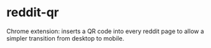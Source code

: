 reddit-qr
=========

Chrome extension: inserts a QR code into every reddit page to allow a simpler transition from desktop to mobile.

